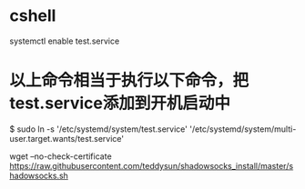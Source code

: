 # cshell
systemctl enable test.service
# 以上命令相当于执行以下命令，把test.service添加到开机启动中
$ sudo ln -s  '/etc/systemd/system/test.service'  '/etc/systemd/system/multi-user.target.wants/test.service' 

wget –no-check-certificate  https://raw.githubusercontent.com/teddysun/shadowsocks_install/master/shadowsocks.sh



